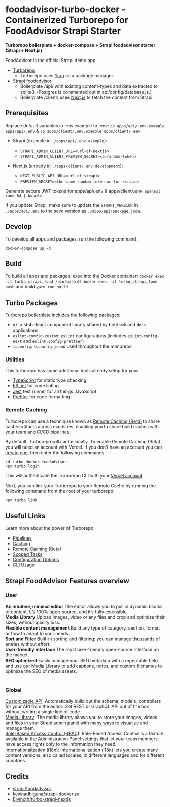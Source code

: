 # foodadvisor-turbo-docker - Containerized Turborepo for FoodAdvisor Strapi Starter

**Turborepo boilerplate + docker-compose + Strapi foodadvisor starter (Strapi + Next.js).**

FoodAdvisor is the official Strapi demo app.

- [Turborepo](https://turborepo.org)
  - Turborepo uses [Yarn](https://classic.yarnpkg.com/lang/en/) as a package manager.
- [Strapi foodadvisor](https://github.com/strapi/foodadvisor)
  - Boilerplate /api/ with existing content-types and data extracted to sqlite3. (Postgres is commented out in api/config/database.js.)
  - Boilerplate /client/ uses [Next.js](https://nextjs.org) to fetch the content from Strapi.

## Prerequisites

Replace default variables in .env.example to .env: `cp apps/api/.env.example apps/api/.env` & `cp apps/client/.env.example apps/client/.env`

- Strapi (example in `./apps/api/.env.example`):
  - `STRAPI_ADMIN_CLIENT_URL=<url-of-nextjs>`
  - `STRAPI_ADMIN_CLIENT_PREVIEW_SECRET=<a-random-token>`

- Next.js (already in `./apps/client/.env.development`):
  - `NEXT_PUBLIC_API_URL=<url-of-strapi>`
  - `PREVIEW_SECRET=<the-same-random-token-as-for-strapi>`

Generate secure JWT tokens for apps/api/.env & apps/client/.env: `openssl rand 64 | base64`

If you update Strapi, make sure to update the `STRAPI_VERSION` in `./apps/api/.env` to the save version as `./apps/api/package.json`.

## Develop

To develop all apps and packages, run the following command:

`docker-compose up -d`

## Build

To build all apps and packages, exec into the Docker container:
`docker exec -it turbo_strapi_food /bin/bash` or `docker exec -it turbo_strapi_food bash`
and build `yarn run build`

## Turbo Packages
Turborepo boilerplate includes the following packages:

- `ui`: a stub React component library shared by both `web` and `docs` applications
- `eslint-config-custom`: `eslint` configurations (includes `eslint-config-next` and `eslint-config-prettier`)
- `tsconfig`: `tsconfig.json`s used throughout the monorepo

### Utilities

This turborepo has some additional tools already setup for you:

- [TypeScript](https://www.typescriptlang.org/) for static type checking
- [ESLint](https://eslint.org/) for code linting
- [Jest](https://jestjs.io) test runner for all things JavaScript
- [Prettier](https://prettier.io) for code formatting

### Remote Caching

Turborepo can use a technique known as [Remote Caching (Beta)](https://turborepo.org/docs/features/remote-caching) to share cache artifacts across machines, enabling you to share build caches with your team and CI/CD pipelines.

By default, Turborepo will cache locally. To enable Remote Caching (Beta) you will need an account with Vercel. If you don't have an account you can [create one](https://vercel.com/signup), then enter the following commands:

```
cd turbo-docker-foodadvisor
npx turbo login
```
This will authenticate the Turborepo CLI with your [Vercel account](https://vercel.com/docs/concepts/personal-accounts/overview).

Next, you can link your Turborepo to your Remote Cache by running the following command from the root of your turborepo:

```
npx turbo link
```

## Useful Links

Learn more about the power of Turborepo:

- [Pipelines](https://turborepo.org/docs/core-concepts/pipelines)
- [Caching](https://turborepo.org/docs/core-concepts/caching)
- [Remote Caching (Beta)](https://turborepo.org/docs/core-concepts/remote-caching)
- [Scoped Tasks](https://turborepo.org/docs/core-concepts/scopes)
- [Configuration Options](https://turborepo.org/docs/reference/configuration)
- [CLI Usage](https://turborepo.org/docs/reference/command-line-reference)

## Strapi FoodAdvisor Features overview

### User

**An intuitive, minimal editor** The editor allows you to pull in dynamic blocks of content. It’s 100% open-source, and it’s fully extensible.<br />
**Media Library** Upload images, video or any files and crop and optimize their sizes, without quality loss.<br />
**Flexible content management** Build any type of category, section, format or flow to adapt to your needs. <br />
**Sort and Filter** Built-in sorting and filtering: you can manage thousands of entries without effort.<br />
**User-friendly interface** The most user-friendly open-source interface on the market.<br />
**SEO optimized** Easily manage your SEO metadata with a repeatable field and use our Media Library to add captions, notes, and custom filenames to optimize the SEO of media assets.<br /><br />

### Global

[Customizable API](https://strapi.io/features/customizable-api): Automatically build out the schema, models, controllers for your API from the editor. Get REST or GraphQL API out of the box without writing a single line of code.<br />
[Media Library](https://strapi.io/features/media-library): The media library allows you to store your images, videos and files in your Strapi admin panel with many ways to visualize and manage them.<br />
[Role-Based Access Control (RBAC)](https://strapi.io/features/custom-roles-and-permissions): Role-Based Access Control is a feature available in the Administration Panel settings that let your team members have access rights only to the information they need.<br />
[Internationalization (i18n)](https://strapi.io/features/internationalization): Internationalization (i18n) lets you create many content versions, also called locales, in different languages and for different countries.<br />

## Credits

- [strapi/foodadvisor](https://github.com/strapi/foodadvisor)
- [kevinadhiguna/strapi-dockerize](https://github.com/kevinadhiguna/strapi-dockerize)
- [Elvincth/turbo-strapi-nextjs](https://github.com/Elvincth/turbo-strapi-nextjs)